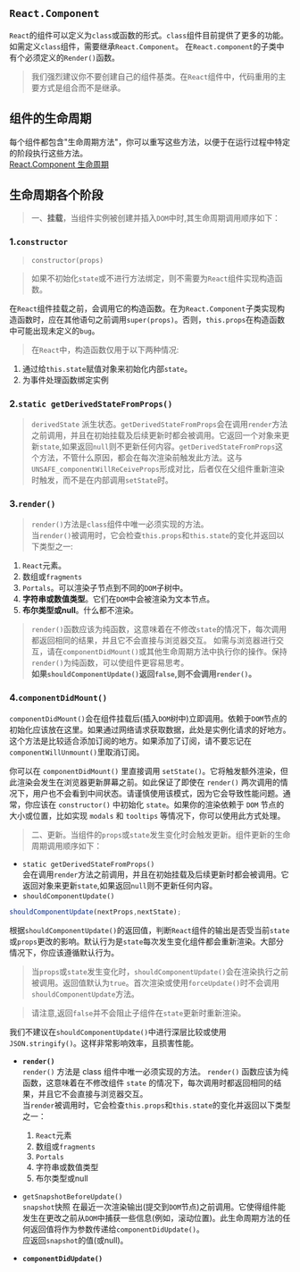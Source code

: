## `React.Component`  
`React`的组件可以定义为`class`或函数的形式。`class`组件目前提供了更多的功能。  
如需定义`class`组件，需要继承`React.Component`。 
在`React.component`的子类中有个必须定义的`Render()`函数。  
> 我们强烈建议你不要创建自己的组件基类。在`React`组件中，代码重用的主要方式是组合而不是继承。  

## 组件的生命周期   
每个组件都包含"生命周期方法"，你可以重写这些方法，以便于在运行过程中特定的阶段执行这些方法。  
[React.Component 生命周期](https://react.docschina.org/docs/react-component.html)

## 生命周期各个阶段   
> 一、**挂载**，当组件实例被创建并插入`DOM`中时,其生命周期调用顺序如下：  

###  1.`constructor`  

> `constructor(props)`  

> 如果不初始化`state`或不进行方法绑定，则不需要为`React`组件实现构造函数。  

在`React`组件挂载之前，会调用它的构造函数。在为`React.Component`子类实现构造函数时，应在其他语句之前调用`super(props)`。否则，`this.props`在构造函数中可能出现未定义的`bug`。   
>在`React`中，构造函数仅用于以下两种情况:  
1. 通过给`this.state`赋值对象来初始化内部`state`。  
2. 为事件处理函数绑定实例       

### 2.`static getDerivedStateFromProps()` 
> `derivedState` 派生状态。`getDerivedStateFromProps`会在调用`render`方法之前调用，并且在初始挂载及后续更新时都会被调用。它返回一个对象来更新`state`,如果返回`null`则不更新任何内容。`getDerivedStateFromProps`这个方法，不管什么原因，都会在每次渲染前触发此方法。这与`UNSAFE_componentWillReCeiveProps`形成对比，后者仅在父组件重新渲染时触发，而不是在内部调用`setState`时。

### 3.`render()`  
> `render()`方法是`class`组件中唯一必须实现的方法。  
当`render()`被调用时，它会检查`this.props`和`this.state`的变化并返回以下类型之一:  
1. `React`元素。  
2. 数组或`fragments`   
3. `Portals`。可以渲染子节点到不同的`DOM`子树中。
4. **字符串或数值类型**。它们在`DOM`中会被渲染为文本节点。
5. **布尔类型或null**。什么都不渲染。  
> `render()`函数应该为纯函数，这意味着在不修改`state`的情况下，每次调用都返回相同的结果，并且它不会直接与浏览器交互。
如需与浏览器进行交互，请在`componentDidMount()`或其他生命周期方法中执行你的操作。保持`render()`为纯函数，可以使组件更容易思考。  
**如果`shouldComponentUpdate()`返回`false`,则不会调用`render()`。**

### 4.`componentDidMount()`  
`componentDidMount()`会在组件挂载后(插入`DOM`树中)立即调用。依赖于`DOM`节点的初始化应该放在这里。如果通过网络请求获取数据，此处是实例化请求的好地方。
这个方法是比较适合添加订阅的地方。如果添加了订阅，请不要忘记在`componentWillUnmount()`里取消订阅。

你可以在 `componentDidMount()` 里直接调用 `setState()`。它将触发额外渲染，但此渲染会发生在浏览器更新屏幕之前。如此保证了即使在 `render()` 两次调用的情况下，用户也不会看到中间状态。请谨慎使用该模式，因为它会导致性能问题。通常，你应该在 `constructor()` 中初始化 `state`。如果你的渲染依赖于 `DOM` 节点的大小或位置，比如实现 `modals` 和 `tooltips` 等情况下，你可以使用此方式处理。  

> 二、更新。当组件的`props`或`state`发生变化时会触发更新。组件更新的生命周期调用顺序如下：  
+ `static getDerivedStateFromProps()`   
会在调用`render`方法之前调用，并且在初始挂载及后续更新时都会被调用。它返回对象来更新`state`,如果返回`null`则不更新任何内容。
+ `shouldComponentUpdate()`    
```javascript
shouldComponentUpdate(nextProps,nextState);
```  
根据`shouldComponentUpdate()`的返回值，判断`React`组件的输出是否受当前`state`或`props`更改的影响。默认行为是`state`每次发生变化组件都会重新渲染。大部分情况下，你应该遵循默认行为。  
>当`props`或`state`发生变化时，`shouldComponentUpdate()`会在渲染执行之前被调用。返回值默认为`true`。首次渲染或使用`forceUpdate()`时不会调用`shouldComponentUpdate`方法。  

> 请注意,返回`false`并不会阻止子组件在`state`更新时重新渲染。  

我们不建议在`shouldComponentUpdate()`中进行深层比较或使用`JSON.stringify()`。这样非常影响效率，且损害性能。  

+ **`render()`**  
`render()` 方法是 class 组件中唯一必须实现的方法。
`render()` 函数应该为纯函数，这意味着在不修改组件 `state` 的情况下，每次调用时都返回相同的结果，并且它不会直接与浏览器交互。  
当`render`被调用时，它会检查`this.props`和`this.state`的变化并返回以下类型之一：  
    1. `React`元素   
    2. 数组或`fragments`
    3. `Portals`  
    4. 字符串或数值类型
    5. 布尔类型或null  

+ `getSnapshotBeforeUpdate()`  
`snapshot`快照
在最近一次渲染输出(提交到`DOM`节点)之前调用。它使得组件能发生在更改之前从`DOM`中捕获一些信息(例如，滚动位置)。此生命周期方法的任何返回值将作为参数传递给`componentDidUpdate()`。  
应返回`snapshot`的值(或null)。

+ **`componentDidUpdate()`**



